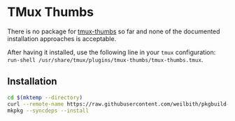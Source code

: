# TMux Thumbs

There is no package for [tmux-thumbs](https://github.com/fcsonline/tmux-thumbs)
so far and none of the documented installation approaches is acceptable.

After having it installed, use the following line in your `tmux` configuration:
`run-shell /usr/share/tmux/plugins/tmux-thumbs/tmux-thumbs.tmux`.

## Installation

```sh
cd $(mktemp --directory)
curl --remote-name https://raw.githubusercontent.com/weilbith/pkgbuild-collection/master/tmux-thumbs-git/PKGBUILD
mkpkg --syncdeps --install
```
